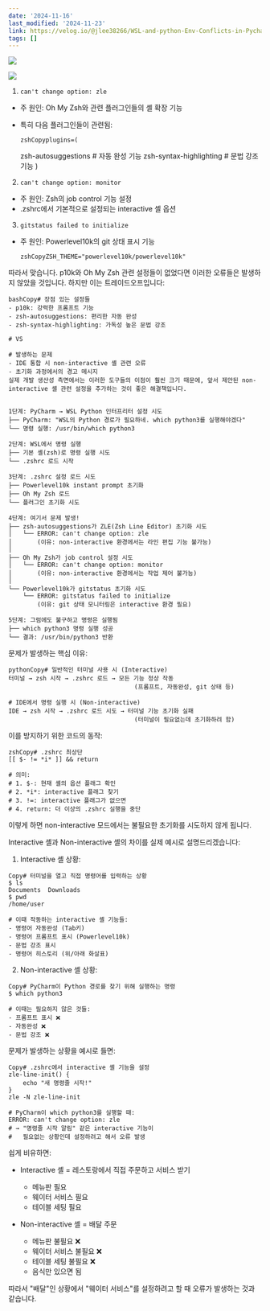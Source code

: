 ```yaml
---
date: '2024-11-16'
last_modified: '2024-11-23'
link: https://velog.io/@jlee38266/WSL-and-python-Env-Conflicts-in-Pycharm
tags: []
---
```


![](https://velog.velcdn.com/images/jlee38266/post/9053f329-8c2a-4347-969e-d34bceb883d2/image.png)

![](https://velog.velcdn.com/images/jlee38266/post/ca093ed4-10ec-4ebd-aded-454ea7ca19fd/image.png)

  1. `can't change option: zle`


  * 주 원인: Oh My Zsh와 관련 플러그인들의 셸 확장 기능
  * 특히 다음 플러그인들이 관련됨:
    
        zshCopyplugins=(
      zsh-autosuggestions     # 자동 완성 기능
      zsh-syntax-highlighting # 문법 강조 기능
    )



  2. `can't change option: monitor`


  * 주 원인: Zsh의 job control 기능 설정
  * .zshrc에서 기본적으로 설정되는 interactive 셸 옵션


  3. `gitstatus failed to initialize`


  * 주 원인: Powerlevel10k의 git 상태 표시 기능
    
        zshCopyZSH_THEME="powerlevel10k/powerlevel10k"




따라서 맞습니다. p10k와 Oh My Zsh 관련 설정들이 없었다면 이러한 오류들은 발생하지 않았을 것입니다. 하지만 이는 트레이드오프입니다:
    
    
    bashCopy# 장점 있는 설정들
    - p10k: 강력한 프롬프트 기능
    - zsh-autosuggestions: 편리한 자동 완성
    - zsh-syntax-highlighting: 가독성 높은 문법 강조
    
    # VS
    
    # 발생하는 문제
    - IDE 통합 시 non-interactive 셸 관련 오류
    - 초기화 과정에서의 경고 메시지
    실제 개발 생산성 측면에서는 이러한 도구들의 이점이 훨씬 크기 때문에, 앞서 제안된 non-interactive 셸 관련 설정을 추가하는 것이 좋은 해결책입니다.
    
    
    1단계: PyCharm → WSL Python 인터프리터 설정 시도
    ├── PyCharm: "WSL의 Python 경로가 필요하네. which python3를 실행해야겠다"
    └── 명령 실행: /usr/bin/which python3
    
    2단계: WSL에서 명령 실행
    ├── 기본 셸(zsh)로 명령 실행 시도
    └── .zshrc 로드 시작
    
    3단계: .zshrc 설정 로드 시도
    ├── Powerlevel10k instant prompt 초기화
    ├── Oh My Zsh 로드
    └── 플러그인 초기화 시도
    
    4단계: 여기서 문제 발생!
    ├── zsh-autosuggestions가 ZLE(Zsh Line Editor) 초기화 시도
    │   └── ERROR: can't change option: zle
    │       (이유: non-interactive 환경에서는 라인 편집 기능 불가능)
    │
    ├── Oh My Zsh가 job control 설정 시도
    │   └── ERROR: can't change option: monitor
    │       (이유: non-interactive 환경에서는 작업 제어 불가능)
    │
    └── Powerlevel10k가 gitstatus 초기화 시도
        └── ERROR: gitstatus failed to initialize
            (이유: git 상태 모니터링은 interactive 환경 필요)
    
    5단계: 그럼에도 불구하고 명령은 실행됨
    ├── which python3 명령 실행 성공
    └── 결과: /usr/bin/python3 반환

문제가 발생하는 핵심 이유:
    
    
    pythonCopy# 일반적인 터미널 사용 시 (Interactive)
    터미널 → zsh 시작 → .zshrc 로드 → 모든 기능 정상 작동
                                       (프롬프트, 자동완성, git 상태 등)
    
    # IDE에서 명령 실행 시 (Non-interactive)
    IDE → zsh 시작 → .zshrc 로드 시도 → 터미널 기능 초기화 실패
                                       (터미널이 필요없는데 초기화하려 함)

이를 방지하기 위한 코드의 동작:
    
    
    zshCopy# .zshrc 최상단
    [[ $- != *i* ]] && return
    
    # 의미: 
    # 1. $-: 현재 셸의 옵션 플래그 확인
    # 2. *i*: interactive 플래그 찾기
    # 3. !=: interactive 플래그가 없으면
    # 4. return: 더 이상의 .zshrc 실행을 중단

이렇게 하면 non-interactive 모드에서는 불필요한 초기화를 시도하지 않게 됩니다.

Interactive 셸과 Non-interactive 셸의 차이를 실제 예시로 설명드리겠습니다:

  1. Interactive 셸 상황:


    
    
    Copy# 터미널을 열고 직접 명령어를 입력하는 상황
    $ ls
    Documents  Downloads  
    $ pwd
    /home/user
    
    # 이때 작동하는 interactive 셸 기능들:
    - 명령어 자동완성 (Tab키)
    - 명령어 프롬프트 표시 (Powerlevel10k)
    - 문법 강조 표시
    - 명령어 히스토리 (위/아래 화살표)

  2. Non-interactive 셸 상황:


    
    
    Copy# PyCharm이 Python 경로를 찾기 위해 실행하는 명령
    $ which python3
    
    # 이때는 필요하지 않은 것들:
    - 프롬프트 표시 ❌
    - 자동완성 ❌
    - 문법 강조 ❌

문제가 발생하는 상황을 예시로 들면:
    
    
    Copy# .zshrc에서 interactive 셸 기능을 설정
    zle-line-init() {
        echo "새 명령줄 시작!"
    }
    zle -N zle-line-init
    
    # PyCharm이 which python3를 실행할 때:
    ERROR: can't change option: zle
    # → "명령줄 시작 알림" 같은 interactive 기능이 
    #   필요없는 상황인데 설정하려고 해서 오류 발생

쉽게 비유하면:

  * Interactive 셸 = 레스토랑에서 직접 주문하고 서비스 받기

    * 메뉴판 필요
    * 웨이터 서비스 필요
    * 테이블 세팅 필요
  * Non-interactive 셸 = 배달 주문

    * 메뉴판 불필요 ❌
    * 웨이터 서비스 불필요 ❌
    * 테이블 세팅 불필요 ❌
    * 음식만 있으면 됨



따라서 "배달"인 상황에서 "웨이터 서비스"를 설정하려고 할 때 오류가 발생하는 것과 같습니다.